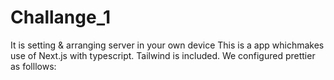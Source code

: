 # Challange_1

It is setting &amp; arranging server in your own device
This is a app whichmakes use of Next.js with typescript. 
Tailwind is included.
We configured prettier as folllows:

